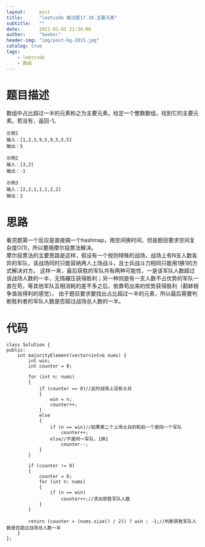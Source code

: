 ```yaml
---
layout:     post
title:      "leetcode 面试题17.10.主要元素"
subtitle:   ""
date:       2021-01-02 21:34:00
author:     "Seeker"
header-img: "img/post-bg-2015.jpg"
catalog: true
tags:
    - leetcode
    - 数组
---
```


# 题目描述
数组中占比超过一半的元素称之为主要元素。给定一个整数数组，找到它的主要元素。若没有，返回-1。

    示例1
    输入：[1,2,5,9,5,9,5,5,5]
    输出：5

    示例2
    输入：[3,2]
    输出：-1

    示例3
    输入：[2,2,1,1,1,2,2]
    输出：2

# 思路
看完题第一个反应是直接搞一个hashmap，用空间换时间，但是题目要求空间复杂度O(1)，所以要用摩尔投票法解决。  
摩尔投票法的主要思路是这样，假设有一个规则特殊的战场，战场上有N支人数各异的军队，该战场同时只能容纳两人上场战斗，且士兵战斗力相同只能用1换1的方式解决对方。
这样一来，最后获胜的军队共有两种可能性，一是该军队人数超过该战场人数的一半，无情碾压获得胜利；另一种则是有一支人数不占优势的军队一直在苟，等其他军队互相消耗的差不多之后，依靠苟出来的优势获得胜利（鹬蚌相争渔翁得利的感觉）。
由于题目要求要找出占比超过一半的元素，所以最后需要判断胜利者的军队人数是否超过战场总人数的一半。

# 代码
    class Solution {
    public:
        int majorityElement(vector<int>& nums) {
            int win;
            int counter = 0;

            for (int n: nums)
            {
                if (counter == 0)//此时战场上没有士兵
                {
                    win = n;
                    counter++;
                }
                else
                {
                    if (n == win)//如果第二个上场士兵的和前一个是同一个军队
                        counter++;
                    else//不是同一军队，1换1
                        counter--;
                }
            }

            if (counter != 0)
            {
                counter = 0;
                for (int n: nums)
                {
                    if (n == win)
                        counter++;//求出获胜军队人数
                }
            }

            return (counter > (nums.size() / 2)) ? win : -1;//判断获胜军队人数是否超过战场总人数一半
        }
    };

